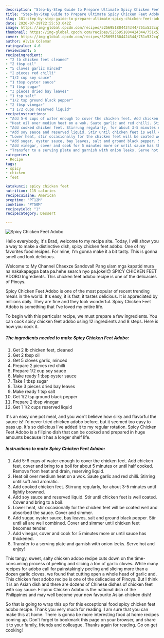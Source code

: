 ```yaml
---
description: "Step-by-Step Guide to Prepare Ultimate Spicy Chicken Feet Adobo"
title: "Step-by-Step Guide to Prepare Ultimate Spicy Chicken Feet Adobo"
slug: 181-step-by-step-guide-to-prepare-ultimate-spicy-chicken-feet-adobo
date: 2020-07-29T22:55:53.042Z
image: https://img-global.cpcdn.com/recipes/5256951804424344/751x532cq70/spicy-chicken-feet-adobo-recipe-main-photo.jpg
thumbnail: https://img-global.cpcdn.com/recipes/5256951804424344/751x532cq70/spicy-chicken-feet-adobo-recipe-main-photo.jpg
cover: https://img-global.cpcdn.com/recipes/5256951804424344/751x532cq70/spicy-chicken-feet-adobo-recipe-main-photo.jpg
author: Alvin Coleman
ratingvalue: 4.6
reviewcount: 5
recipeingredient:
- "2 lb chicken feet cleaned"
- "2 tbsp oil"
- "5 cloves garlic minced"
- "2 pieces red chilli"
- "1/2 cup soy sauce"
- "1 tbsp oyster sauce"
- "1 tbsp sugar"
- "3 pieces dried bay leaves"
- "1 tsp salt"
- "1/2 tsp ground black pepper"
- "2 tbsp vinegar"
- "1 1/2 cups reserved liquid"
recipeinstructions:
- "Add 5-6 cups of water enough to cover the chicken feet. Add chicken feet, cover and bring to a boil for about 5 minutes or until half cooked. Remove from heat and drain, reserving liquid."
- "Heat oil over medium heat on a wok. Saute garlic and red chilli. Stirring until soft and aromatic."
- "Add cooked chicken feet. Stirrung regularly, for about 3-5 minutes until lightly browned."
- "Add soy sauce and reserved liquid. Stir until chicken feet is well coated. Cover and bring to a boil."
- "Lower heat, stir occasionally for the chicken feet will be coated well and absorbed the sauce. Cover and simmer."
- "Add sugar, oyster sauce, bay leaves, salt and ground black pepper. Stir until all are well combined. Cover and simmer until chicken feet becomes tender."
- "Add vinegar, cover and cook for 5 minutes more or until sauce has thickened."
- "Transfer to a serving plate and garnish with onion leeks. Serve hot and enjoy!"
categories:
- Recipe
tags:
- spicy
- chicken
- feet

katakunci: spicy chicken feet 
nutrition: 115 calories
recipecuisine: American
preptime: "PT12M"
cooktime: "PT50M"
recipeyield: "1"
recipecategory: Dessert

---
```



![Spicy Chicken Feet Adobo](https://img-global.cpcdn.com/recipes/5256951804424344/751x532cq70/spicy-chicken-feet-adobo-recipe-main-photo.jpg)

Hello everybody, it's Brad, welcome to my recipe site. Today, I will show you a way to make a distinctive dish, spicy chicken feet adobo. One of my favorites food recipes. For mine, I'm gonna make it a bit tasty. This is gonna smell and look delicious.

Welcome to My Channel Chaexze Sandoval! Pang ulam mga kapatid mura na nakakapagpa bata pa.hehe search nyo pa.joke!😉 SPICY CHICKEN FEET ADOBO Ingredients. This chicken feet adobo recipe is one of the delicacies of Pinoys.

Spicy Chicken Feet Adobo is one of the most popular of recent trending meals in the world. It's easy, it is fast, it tastes delicious. It is appreciated by millions daily. They are fine and they look wonderful. Spicy Chicken Feet Adobo is something that I've loved my entire life.


To begin with this particular recipe, we must prepare a few ingredients. You can cook spicy chicken feet adobo using 12 ingredients and 8 steps. Here is how you cook it.

<!--inarticleads1-->

##### The ingredients needed to make Spicy Chicken Feet Adobo:

1. Get 2 lb chicken feet, cleaned
1. Get 2 tbsp oil
1. Get 5 cloves garlic, minced
1. Prepare 2 pieces red chilli
1. Prepare 1/2 cup soy sauce
1. Make ready 1 tbsp oyster sauce
1. Take 1 tbsp sugar
1. Take 3 pieces dried bay leaves
1. Make ready 1 tsp salt
1. Get 1/2 tsp ground black pepper
1. Prepare 2 tbsp vinegar
1. Get 1 1/2 cups reserved liquid


It&#39;s an easy one pot meal, and you won&#39;t believe how silky and flavorful the sauce is! I&#39;d never tried chicken adobo before, but it seemed too easy to pass up. It&#39;s so delicious I&#39;ve added it to my regular rotation. Spicy Chicken Feet Adobo is a filipino dish that can be cooked and prepared in huge amounts because it has a longer shelf life. 

<!--inarticleads2-->

##### Instructions to make Spicy Chicken Feet Adobo:

1. Add 5-6 cups of water enough to cover the chicken feet. Add chicken feet, cover and bring to a boil for about 5 minutes or until half cooked. Remove from heat and drain, reserving liquid.
1. Heat oil over medium heat on a wok. Saute garlic and red chilli. Stirring until soft and aromatic.
1. Add cooked chicken feet. Stirrung regularly, for about 3-5 minutes until lightly browned.
1. Add soy sauce and reserved liquid. Stir until chicken feet is well coated. Cover and bring to a boil.
1. Lower heat, stir occasionally for the chicken feet will be coated well and absorbed the sauce. Cover and simmer.
1. Add sugar, oyster sauce, bay leaves, salt and ground black pepper. Stir until all are well combined. Cover and simmer until chicken feet becomes tender.
1. Add vinegar, cover and cook for 5 minutes more or until sauce has thickened.
1. Transfer to a serving plate and garnish with onion leeks. Serve hot and enjoy!


This tangy, sweet, salty chicken adobo recipe cuts down on the time-consuming process of peeling and slicing a ton of garlic cloves. While many recipes for adobo call for painstakingly peeling and slicing more than a dozen garlic cloves, we found that cutting open a whole head of garlic and. This chicken feet adobo recipe is one of the delicacies of Pinoys. But I think it is an Asian dish and there are dozens of Chinese dishes of chicken feet with soy sauce. Filipino Chicken Adobo is the national dish of the Philippines and may well become your new favourite Asian chicken dish! 

So that is going to wrap this up for this exceptional food spicy chicken feet adobo recipe. Thank you very much for reading. I am sure that you can make this at home. There is gonna be more interesting food at home recipes coming up. Don't forget to bookmark this page on your browser, and share it to your family, friends and colleague. Thanks again for reading. Go on get cooking!
